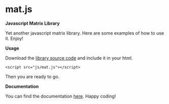 mat.js
=====

**Javascript Matrix Library**

Yet another javascript matrix library. Here are some examples of how to use it. Enjoy!

**Usage**

Download the [library source code](http://cloud.github.com/downloads/dhuertas/mat.js/mat.js) and include it in your html.

```
<script src="js/mat.js"></script>
```

Then you are ready to go.

**Documentation**

You can find the documentation [here](http://dhuertas.github.com/mat.js/). Happy coding!
